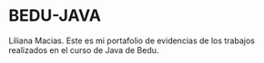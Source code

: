 # BEDU-JAVA
Liliana Macias. 
Este es mi portafolio de evidencias de los trabajos realizados en el curso de Java de Bedu.
